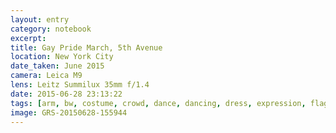 ```yaml
--- 
layout: entry
category: notebook
excerpt:
title: Gay Pride March, 5th Avenue
location: New York City
date_taken: June 2015
camera: Leica M9
lens: Leitz Summilux 35mm f/1.4
date: 2015-06-28 23:13:22
tags: [arm, bw, costume, crowd, dance, dancing, dress, expression, flags, gay pride, happy, joy, march, parade, rainbow, smile, street]
image: GRS-20150628-155944
---
```

